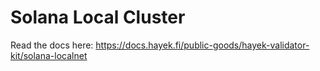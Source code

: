 # Solana Local Cluster

Read the docs here:
https://docs.hayek.fi/public-goods/hayek-validator-kit/solana-localnet